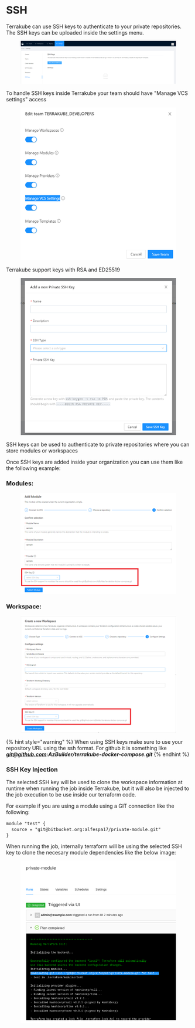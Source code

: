 # SSH

Terrakube can use SSH keys to authenticate to your private repositories. The SSH keys can be uploaded inside the settings menu.

<figure><img src="../../.gitbook/assets/image (1) (1) (1) (1).png" alt=""><figcaption></figcaption></figure>

To handle SSH keys inside Terrakube your team should have "Manage VCS settings" access

<figure><img src="../../.gitbook/assets/image (26).png" alt=""><figcaption></figcaption></figure>

Terrakube support keys with RSA and ED25519

<figure><img src="../../.gitbook/assets/image (4) (1).png" alt=""><figcaption></figcaption></figure>

SSH keys can be used to authenticate to private repositories where you can store modules or workspaces

Once SSH keys are added inside your organization you can use them like the following example:

### Modules:

<figure><img src="../../.gitbook/assets/image (6) (1).png" alt=""><figcaption></figcaption></figure>

### Workspace:

<figure><img src="../../.gitbook/assets/image (14) (1).png" alt=""><figcaption></figcaption></figure>

{% hint style="warning" %}
When using SSH keys make sure to use your repository URL using the ssh format. For github it is something like [_**git@github.com**_](mailto:git@github.com)_**:AzBuilder/terrakube-docker-compose.git**_
{% endhint %}

### SSH Key Injection

The selected SSH key will be used to clone the workspace information at runtime when running the job inside Terrakube, but it will also be injected to the job execution to be use inside our terraform code.&#x20;

For example if you are using a module using a GIT connection like the following:

```
module "test" {
  source = "git@bitbucket.org:alfespa17/private-module.git"
}
```

When running the job, internally terraform will be using the selected SSH key to clone the necesary module dependencies like the below image:

<figure><img src="../../.gitbook/assets/image (2).png" alt=""><figcaption></figcaption></figure>
